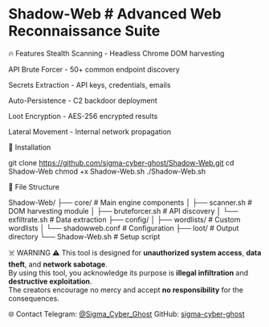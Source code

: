 # Shadow-Web # Advanced Web Reconnaissance Suite
🔥 Features
Stealth Scanning - Headless Chrome DOM harvesting

API Brute Forcer - 50+ common endpoint discovery

Secrets Extraction - API keys, credentials, emails

Auto-Persistence - C2 backdoor deployment

Loot Encryption - AES-256 encrypted results

Lateral Movement - Internal network propagation

🚀 Installation

git clone https://github.com/sigma-cyber-ghost/Shadow-Web.git
cd Shadow-Web
chmod +x Shadow-Web.sh
./Shadow-Web.sh

📂 File Structure

Shadow-Web/
├── core/                  # Main engine components
│   ├── scanner.sh         # DOM harvesting module
│   ├── bruteforcer.sh     # API discovery
│   └── exfiltrate.sh      # Data extraction
├── config/
│   ├── wordlists/         # Custom wordlists
│   └── shadowweb.conf     # Configuration
├── loot/                  # Output directory
└── Shadow-Web.sh             # Setup script

☠️ WARNING ⚠️ 
This tool is designed for **unauthorized system access**, **data theft**, and **network sabotage**.  
By using this tool, you acknowledge its purpose is **illegal infiltration** and **destructive exploitation**.  
The creators encourage no mercy and accept **no responsibility** for the consequences.

🌐 Contact
Telegram: [@Sigma_Cyber_Ghost](https://web.telegram.org/k/#@Sigma_Cyber_Ghost)
GitHub: [sigma-cyber-ghost](https://github.com/sigma-cyber-ghost)

